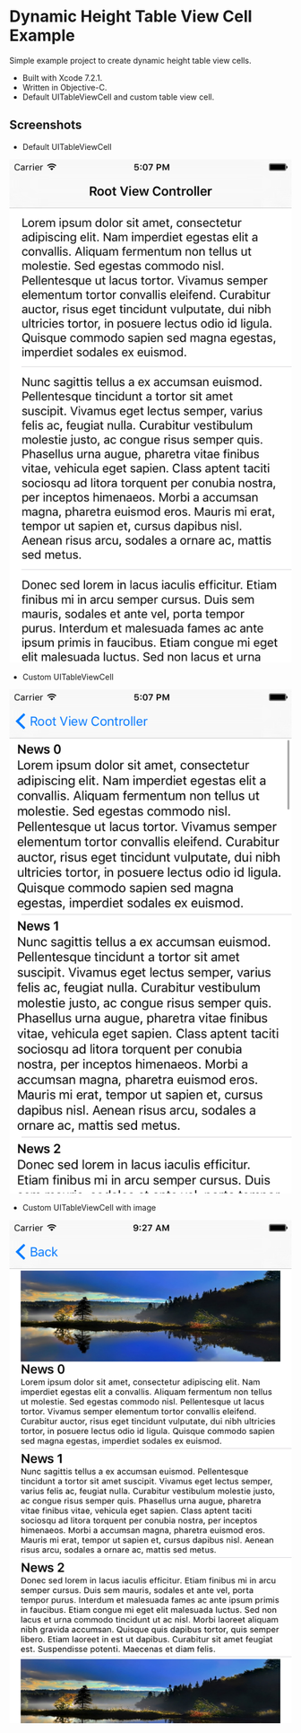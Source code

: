 # Dynamic Height Table View Cell Example

Simple example project to create dynamic height table view cells.

* Built with Xcode 7.2.1.
* Written in Objective-C.
* Default UITableViewCell and custom table view cell.

## Screenshots

* Default UITableViewCell

![Screenshot1](./Screenshot1.png)

* Custom UITableViewCell

![Screenshot2](./Screenshot2.png)

* Custom UITableViewCell with image

![Screenshot3](./Screenshot3.png)